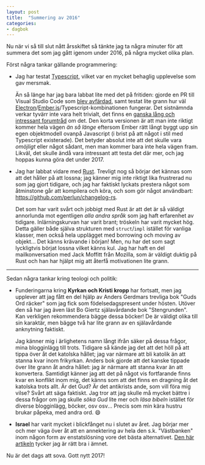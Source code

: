 ```yaml
---
layout: post
title:  "Summering av 2016"
categories:
- dagbok
---
```


Nu när vi så till slut nått årsskiftet så tänkte jag ta några minuter för att summera det som jag gått igenom under 2016, på några mycket olika plan.

Först några tankar gällande programmering:

- Jag har testat [Typescript](https://www.typescriptlang.org/), vilket var en mycket behaglig upplevelse som gav mersmak.

    Än så länge har jag bara labbat lite med det på fritiden: gjorde en PR till Visual Studio Code som [blev avfärdad](https://github.com/Microsoft/vscode/pull/15591), samt testat lite grann hur väl [Electron](http://electron.atom.io/)/[Ember.js](http://emberjs.com/)/Typescript-kombinationen fungerar. Det sistnämnda verkar tyvärr inte vara helt trivialt, det finns en [ganska lång och intressant forumtråd](http://discuss.emberjs.com/t/ember-and-typescript/2898/41) om det. Den korta versionen är att man inte riktigt kommer hela vägen _än så länge_ eftersom Ember rätt långt byggt upp sin egen objektmodell ovanpå Javascript (i brist på att något i stil med Typescript existerade). Det betyder absolut inte att det skulle vara _omöjligt_ eller något sådant, men man kommer bara inte hela vägen fram. Likväl, det skulle ändå vara intressant att testa det där mer, och jag hoppas kunna göra det under 2017.

- Jag har labbat vidare med [Rust](https://www.rust-lang.org/en-US/). Trevligt nog så börjar det kännas som att det håller på att lossna; jag känner mig inte riktigt lika frustrerad nu som jag gjort tidigare, och jag har faktiskt lyckats prestera något som åtminstone går att kompilera och köra, och som gör något användbart: https://github.com/perlun/changelog-rs.

    Det som har varit svårt och jobbigt med Rust är att det är så väldigt annorlunda mot egentligen _alla andra språk_ som jag haft erfarenhet av tidigare. Inlärningskurvan har varit brant; tröskeln har varit mycket hög. Detta gäller både själva strukturen med `struct`/`impl` istället för vanliga klasser, men också hela upplägget med borrowing och moving av objekt... Det känns krävande i början! Men, nu har det som sagt lyckligtvis börjat lossna vilket känns kul. Jag har haft en del mailkonversation med Jack Moffitt från Mozilla, som är väldigt duktig på Rust och han har hjälpt mig att återfå motivationen lite grann.

----

Sedan några tankar kring teologi och politik:

- Funderingarna kring **Kyrkan och Kristi kropp** har fortsatt, men jag upplever att jag fått en del hjälp av Anders Gerdmars trevliga bok "Guds Ord räcker" som jag fick som födelsedagspresent under hösten. Utöver den så har jag även läst Bo Giertz själavårdande bok "Stengrunden". Kan verkligen rekommendera bägge dessa böcker! De är väldigt olika till sin karaktär, men bägge två har lite grann av en själavårdande anknytning faktiskt.

    Jag känner mig i ärlighetens namn långt ifrån säker på dessa frågor, mina blogginlägg till trots. Tidigare så kände jag det att det höll på att tippa över åt det katolska hållet; jag var närmare att bli katolik än att stanna kvar inom frikyrkan. Anders bok gjorde att det kanske tippade över lite grann åt andra hållet: jag är närmare att stanna kvar än att konvertera. Samtidigt känner jag att det på något vis fortfarande finns kvar en konflikt inom mig, det känns som att det finns en dragning åt det katolska trots allt. Är det Gud? Är det antikrists ande, som vill föra mig vilse? Svårt att säga faktiskt. Jag tror att jag skulle må mycket bättre i dessa frågor om jag skulle _söka Gud_ lite mer och _läsa bibeln_ istället för diverse blogginlägg, böcker, osv osv... Precis som min kära hustru brukar påpeka, med andra ord. :smile:

- **Israel** har varit mycket i blickfånget nu i slutet av året. Jag börjar mer och mer väga över åt att en annektering av hela den s.k. "Västbanken" inom någon form av enstatslösning vore det bästa alternativet. [Den här artikeln](http://blogs.timesofisrael.com/you-are-the-racist-actually-not-me/) tycker jag är rätt bra i ämnet.

Nu är det dags att sova. Gott nytt 2017!